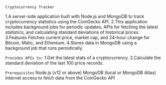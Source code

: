 ```Cryptocurrency Tracker```

1.A server-side application built with Node.js and MongoDB to track cryptocurrency statistics using the CoinGecko API.
2.This application includes background jobs for periodic updates, APIs for fetching the latest statistics, and calculating standard deviations of historical prices.
3.Features Fetches current price, market cap, and 24-hour change for Bitcoin, Matic, and Ethereum.
4.Stores data in MongoDB using a background job that runs periodically.


```Provides APIs to:```
1.Get the latest stats of a cryptocurrency.
2.Calculate the standard deviation of the last 100 price records.

```Prerequisites```
Node.js (v12 or above)
MongoDB (local or MongoDB Atlas)
Internet access to fetch data from the CoinGecko API
